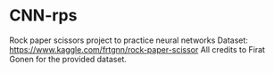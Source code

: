 # CNN-rps
Rock paper scissors project to practice neural networks
Dataset: https://www.kaggle.com/frtgnn/rock-paper-scissor
All credits to Firat Gonen for the provided dataset.
